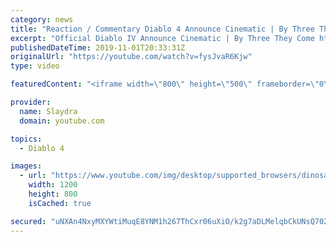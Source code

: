 ```yaml
---
category: news
title: "Reaction / Commentary Diablo 4 Announce Cinematic | By Three They Come  Thoughts on Diablo IV"
excerpt: "Official Diablo IV Announce Cinematic | By Three They Come https://www.youtube.com/watch?v=9bRWIdOMfro Diablo 4 ..."
publishedDateTime: 2019-11-01T20:33:31Z
originalUrl: "https://youtube.com/watch?v=fysJvaR6Kjw"
type: video

featuredContent: "<iframe width=\"800\" height=\"500\" frameborder=\"0\" src=\"https://www.youtube.com/embed/fysJvaR6Kjw\" allow=\"accelerometer; autoplay; encrypted-media; gyroscope; picture-in-picture\" allowfullscreen></iframe>"

provider:
  name: Slaydra
  domain: youtube.com

topics:
  - Diablo 4

images:
  - url: "https://www.youtube.com/img/desktop/supported_browsers/dinosaur.png"
    width: 1200
    height: 800
    isCached: true

secured: "uNXAn4NxyMXYWtiMuqE8YNM1h267ThCxr06uXiO/k2g7aDLMelqbCkUNsQ702R/zwXTEdNa/VgeE7z3U4T9NRTt8ufokU1BSGsZTSchKa3M2WsqTdXsilwF4cyactuT4G+aRLDcoIZ9NqcciFpukrr5g1dJJ2i8fWOHe8cXIf2hmzn8P8Lri9+ydlvdZmF3tWpWqJ+r2kaP9f6PbwIOUAYXT9vt0nIHjSLHLyvZcIXXNa6laUkAGEocXH4mN4J9VFF83hUKUJTDSLzNBSm2KGs+5kAG/oym7rSKpmDE8KKgGqFzE1J33pwiYGhSn8OomuGwjfv8deWv25jY9x5NC2s6Ze8oxZ79t/uoaegIeUqdyTnqns2+wkECPyynp0fiIqMQbz7jZbsQJo3kfprOukg==;mFm8xV/FyfmZom0Y+hhTOw=="
---
```



